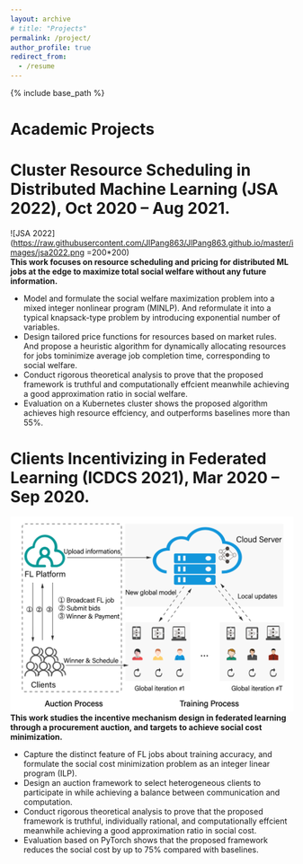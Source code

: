 ```yaml
---
layout: archive
# title: "Projects"
permalink: /project/
author_profile: true
redirect_from:
  - /resume
---
```


{% include base_path %}

Academic Projects
======


# Cluster Resource Scheduling in Distributed Machine Learning (JSA 2022), Oct 2020 – Aug 2021.      
![JSA 2022](https://raw.githubusercontent.com/JlPang863/JlPang863.github.io/master/images/jsa2022.png =200*200)                   
**This work focuses on resource scheduling and pricing for distributed ML jobs at the edge to maximize total social welfare without any future information.**      
* Model and formulate the social welfare maximization problem into a mixed integer nonlinear program (MINLP). And reformulate it into a typical knapsack-type problem by introducing exponential number of variables.
* Design tailored price functions for resources based on market rules. And propose a heuristic algorithm for dynamically allocating resources for jobs tominimize average job completion time, corresponding to social welfare.
* Conduct rigorous theoretical analysis to prove that the proposed framework is truthful and computationally effcient meanwhile achieving a good approximation ratio in social welfare.
* Evaluation on a Kubernetes cluster shows the proposed algorithm achieves high resource effciency, and outperforms baselines more than 55%.

# Clients Incentivizing in Federated Learning (ICDCS 2021), Mar 2020 – Sep 2020.   
![ICDCS 2021](https://raw.githubusercontent.com/JlPang863/JlPang863.github.io/master/images/icdcs2021.png)                
**This work studies the incentive mechanism design in federated learning through a procurement auction, and targets to achieve social cost minimization.** 
* Capture the distinct feature of FL jobs about training accuracy, and formulate the social cost minimization problem as an integer linear program (ILP).
* Design an auction framework to select heterogeneous clients to participate in while achieving a balance between communication and computation.
* Conduct rigorous theoretical analysis to prove that the proposed framework is truthful, individually rational, and computationally effcient meanwhile achieving a good approximation ratio in social cost.
* Evaluation based on PyTorch shows that the proposed framework reduces the social cost by up to 75% compared with baselines.



